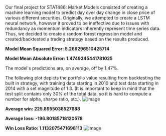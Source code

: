 Our final project for STAT486: Market Models consisted of creating a machine learning model to predict day over day change in close price of various different securities. Originally, we attempted to create a LSTM neural network, however it proved to be ineffective due to issues with redundancy as momentum indicators inherently represent time series data. Thus, we 
decided to create a random forest regression model and created/backtested a trading strategy based on the results produced. 

**Model Mean Squared Error: 5.269296510425714**

**Model Mean Absolute Error: 1.4749345441781025**

The model's predictions are, on average, off by 1.47%.

The following plot depicts the portfolio value resulting from backtesting the built in strategy, with training data starting in 2010 and test data starting in 2014 with a set magnitude of 1.3. (It is important to keep in mind that the test split contains only 30% of the total data, so it is hard to compute a number for alpha, sharpe ratio, etc.). 
![image](https://github.com/evanwohl/MomentumML/assets/156111794/d66c024f-a1e3-4991-a367-daf22ab5e6bf)

**Average win: 225.8955038527688**

**Average loss: -196.80185718120578**

**Win Loss Ratio:  1.1132075471698113**
![image](https://github.com/evanwohl/MomentumML/assets/156111794/eed62714-6d34-48f1-8e36-2bab0d957eab)

